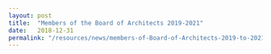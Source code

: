 ```yaml
---
layout: post
title:  "Members of the Board of Architects 2019-2021"
date:   2018-12-31
permalink: "/resources/news/members-of-Board-of-Architects-2019-to-2021"
---
```

